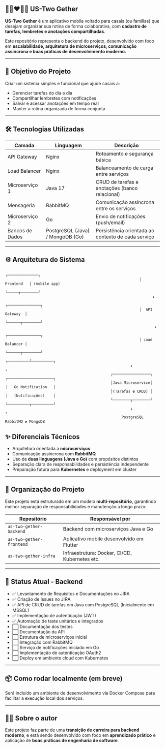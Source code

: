 ## 👩🏽‍❤️‍👨🏿 US-Two Gether

**US-Two Gether** é um aplicativo mobile voltado para casais (ou famílias) que desejam organizar sua rotina de forma colaborativa, com **cadastro de tarefas, lembretes e anotações compartilhadas**.

Este repositório representa o backend do projeto, desenvolvido com foco em **escalabilidade, arquitetura de microserviços, comunicação assíncrona e boas práticas de desenvolvimento moderno.**

---

## 🧠 Objetivo do Projeto

Criar um sistema simples e funcional que ajude casais a:

- Gerenciar tarefas do dia a dia
- Compartilhar lembretes com notificações
- Salvar e acessar anotações em tempo real
- Manter a rotina organizada de forma conjunta

---

## 🛠️ Tecnologias Utilizadas

| Camada            | Linguagem | Descrição                                         |
|-------------------|-----------|---------------------------------------------------|
| API Gateway       | Nginx     | Roteamento e segurança básica                     |
| Load Balancer     | Nginx     | Balanceamento de carga entre serviços             |
| Microserviço 1    | Java 17   | CRUD de tarefas e anotações (banco relacional)    |
| Mensageria        | RabbitMQ  | Comunicação assíncrona entre os serviços          |
| Microserviço 2    | Go        | Envio de notificações (push/email)                |
| Bancos de Dados   | PostgreSQL (Java) / MongoDB (Go) | Persistência orientada ao contexto de cada serviço |

---

## ⚙️ Arquitetura do Sistema

```plaintext
                                                             ┌──────────────┐
                                                             │   Frontend   │ (mobile app)
                                                             └─────┬────────┘
                                                                   ↓
                                                             ┌───────────────┐
                                                             │  API Gateway  │
                                                             └──────┬────────┘
                                                                    ↓
                                                             ┌───────────────┐
                                                             │ Load Balancer │
                                                             └──────┬────────┘
                                                         ┌──────────┴──────────┐
                                                         ↓                     ↓
                                                ┌─────────────────┐   ┌─────────────────────┐
                                                │Java Microservice│   │   Go Notification   │
                                                │(Tarefas e CRUD) │   │   (Notificações)    │
                                                └────────┬────────┘   └──────────┬──────────┘
                                                         ↓                       ↑
                                                     PostgreSQL         RabbitMQ ⇄ MongoDB
```

## ✨ Diferenciais Técnicos

- Arquitetura orientada a **microserviços**
- Comunicação assíncrona com **RabbitMQ**
- Uso de **duas linguagens (Java e Go)** com propósitos distintos
- Separação clara de responsabilidades e persistência independente
- Preparação futura para **Kubernetes** e deployment em cluster

---

## 🔁 Organização do Projeto

Este projeto está estruturado em um modelo **multi-repositório**, garantindo melhor separação de responsabilidades e manutenção a longo prazo:

| Repositório               | Responsável por                                |
|---------------------------|------------------------------------------------|
| `us-two-gether-backend`   | Backend com microserviços Java e Go            |
| `us-two-gether-frontend`  | Aplicativo mobile desenvolvido em Flutter      |
| `us-two-gether-infra`     | Infraestrutura: Docker, CI/CD, Kubernetes etc. |

---

## 🚧 Status Atual - Backend

- ✅ Levantamento de Requísitos e Documentações no JIRA
- ✅ Criação de Issues no JIRA
- ✅ API de CRUD de tarefas em Java com PostgreSQL (Inicialmente em MSSQL)
- ✅ Implementação de autenticação (JWT)
- ✅ Automação de teste unitários e integrados
- ⬜ Documentação dos testes
- ⬜ Documentação da API
- ⬜ Estrutura de microserviços inicial
- ⬜ Integração com RabbitMQ
- ⬜ Serviço de notificações iniciado em Go
- ⬜ Implementação de autenticação OAuth2
- ⬜ Deploy em ambiente cloud com Kubernetes

---

## 📦 Como rodar localmente (em breve)

Será incluído um ambiente de desenvolvimento via Docker Compose para facilitar a execução local dos serviços.

---

## 🙋‍♂️ Sobre o autor

Este projeto faz parte de uma **transição de carreira para backend moderno**, e está sendo desenvolvido com foco em **aprendizado prático** e aplicação de **boas práticas de engenharia de software**.
